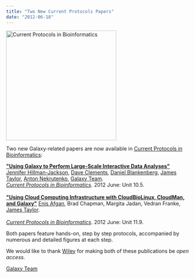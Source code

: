 ```yaml
---
title: "Two New Current Protocols Papers"
date: "2012-06-18"
---
```

<div class='right'><a href='http://cda.currentprotocols.com/WileyCDA/CurPro3Category/L1-1000.html'><img src="/src/images/logos/CurrentProtocolsLogo.png" alt="Current Protocols in Bioinformatics" width="300" /></a></div>

Two new Galaxy-related papers are now available in [Current Protocols in Bioinformatics](http://cda.currentprotocols.com/WileyCDA/CurPro3Category/L1-1000.html):

 **["Using Galaxy to Perform Large-Scale Interactive Data Analyses"](http://cda.currentprotocols.com/WileyCDA/CPUnit/refId-bi1005.html)**
  [Jennifer Hillman-Jackson](/people/jennifer-jackson/index.md), [Dave Clements](/people/dave-clements/index.md), [Daniel Blankenberg](/people/dan/index.md), [James Taylor](/src/people/james-taylor/), [Anton Nekrutenko](/src/people/anton/), [Galaxy Team](/src/galaxy-team/).<br />
  *[Current Protocols in Bioinformatics](http://cda.currentprotocols.com/WileyCDA/CurPro3Category/L1-1000.html)*. 2012 June: Unit 10.5.<br /><br />
 **["Using Cloud Computing Infrastructure with CloudBioLinux, CloudMan, and Galaxy"](http://cda.currentprotocols.com/WileyCDA/CPUnit/refId-bi1109.html)**
  [Enis Afgan](/people/enis-afgan/index.md), Brad Chapman, Margita Jadan, Vedran Franke, [James Taylor](/src/people/james-taylor/).<br />  
  *[Current Protocols in Bioinformatics](http://cda.currentprotocols.com/WileyCDA/CurPro3Category/L1-1000.html)*. 2012 June: Unit 11.9.

Both papers feature hands-on, step by step protocols, accompanied by numerous and detailed figures at each step.

We would like to thank [Wiley](http://wiley.com) for making both of these publications be *open access.*

[Galaxy Team](/src/galaxy-team/index.md)
